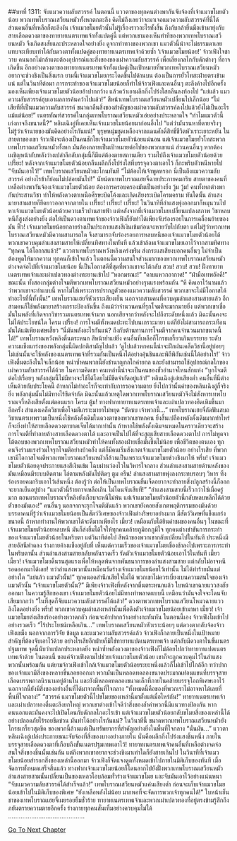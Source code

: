 ##บทที่ 1311: จับแมวความลับสวรรค์
ในตอนนี้ แววตาของทุกคนต่างพากันจับจ้องที่เจ้าแมวขโมยตัวน้อย
พวกเทพโบราณเสวียนหมัวทั้งหกตกตะลึง คิดไม่ถึงเลยว่าจะมาเจอแมวความลับสวรรค์ที่นี่ได้
ส่วนคนอื่นที่เหลือก็ตะลึงงัน เจ้าแมวขโมยตัวนั้นไม่รู้เรื่องราวอะไรทั้งสิ้น ถึงกับกล้ายื่นมือเข้ามายุ่งกับสายเลือดดวงตาของทายาทเนตรเทพเจ้าทั้งแปดคู่นี้
แต่พวกเขามองเห็นท่าทีของพวกเทพโบราณเสวียนหมัว จึงเกิดสงสัยและประหลาดใจอย่างยิ่ง
ดูจากท่าทางของพวกเขา แมวตัวนี้น่าจะไม่ธรรมดาเลย แทบจะเทียบเท่าได้กับดวงตาทั้งแปดคู่ของทายาทเนตรเทพเจ้าด้วยซ้ำ
‘เจ้าแมวขโมยน้อย!’
จ้าวเฟิงใจชาวาบ
คนนอกไม่กล้าแตะต้องอุปกรณ์และสิ่งของของเผ่าความลับสวรรค์ เพื่อเลี่ยงกลไกกับดักต่างๆ ที่อาจเกิดขึ้น
อีกอย่างดวงตาของทายาทเนตรเทพเจ้าทั้งแปดคู่เป็นเป้าหมายที่พวกเทพโบราณเสวียนหมัวอยากจะช่วงชิงเป็นสิ่งแรก ยามนี้เจ้าแมวขโมยกระโดดขึ้นไปด้านบน ต้องเป็นการยั่วโทสะฝ่ายตรงข้ามแน่
แต่ในวินาทีต่อมา การกระทำของเจ้าแมวขโมยน้อยก็ทำให้จ้าวเฟิงและคนอื่นๆ ตะลึงค้างไปอีกครั้ง
มองเห็นเพียงเจ้าแมวขโมยตัวน้อยอ้าปากกว้าง แล้วคว้าเอาผลึกกึ่งโปร่งใสกลืนลงท้องไป
“แย่แล้ว แมวความลับสวรรค์ฮุบเอาผลการค้นคว้าไปแล้ว!”
สีหน้าเทพโบราณเสวียนหมัวเปลี่ยนไปเล็กน้อย
“ไม่เสียทีที่เป็นแมวความลับสวรรค์ ขนาดกลืนสิ่งของสำคัญของเผ่าความลับสวรรค์ลงไปแล้วยังไม่เป็นอะไรแม้แต่น้อย!”
เนตรทัณฑ์สวรรค์ในกลุ่มเทพโบราณเสวียนหมัวเอ่ยอย่างประหลาดใจ
“ทำไมแมวตัวนี้เก่งกาจถึงขนาดนี้?”
หลินเฉิงอู่ที่เคยเห็นเจ้าแมวขโมยน้อยมาก่อนอึ้งไป
“แต่ว่ามันรนหาที่ตายจริงๆ ไม่รู้ว่าเจ้านายของมันคิดอย่างไรกันแน่!”
บุรุษหนุ่มชุดเหลืองจากแดนศักดิ์สิทธิ์ชีวิตหัวเราะเยาะหยัน
ในสายตาของเขา จ้าวเฟิงจะต้องเป็นคนชักใยเจ้าแมวขโมยตัวน้อยแน่นอน
แต่เจ้าแมวขโมยยั่วโทสะพวกเทพโบราณเสวียนหมัวทั้งหก มันต้องกลายเป็นเป้าหมายต่อไปของพวกเขาแน่
ส่วนคนอื่นๆ หากต้องเผชิญหน้ากับพลังว่างเปล่าลึกลับกลุ่มนี้ก็มีแต่ต้องตายสถานเดียว รวมไปถึงเจ้าแมวขโมยตัวน้อยด้วย
เปรี๊ยะ!
หลังจากเจ้าแมวขโมยตัวน้อยกลืนผลึกกึ่งโปร่งใสที่บรรจุดวงตาเอาไว้ ก็กะพริบตัวหนีหายไป
“จับมันเอาไว้!”
เทพโบราณเสวียนหมัวตะโกนทันที
“ไม่ต้องให้เจ้าพูดหรอก นี่เป็นถึงแมวความลับสวรรค์ อย่างไรข้าก็ย่อมไม่ปล่อยมันไป!”
นัยน์ตาเทพโบราณเฮยจี๋ฉายประกายคมกริบ
สายตาของคนที่เหลือต่างพากันจ้องเจ้าแมวขโมยตัวน้อย ต้องการครอบครองมันเป็นอย่างยิ่ง
วู้ม วู้ม!
คนทั้งหกต่างพากันประสานวิชา ทำให้พลังดวงตาเหนือศีรษะบิดโค้งและเกิดเสียงระเบิดโครมคราม
ทันใดนั้น ลำแสงมายาสามสายก็ยืดยาวออกจากภายใน
เปรี๊ยะ! เปรี๊ยะ! เปรี๊ยะ!
ในวินาทีที่ลำแสงพุ่งออกมาก็หมุนวนไปหาเจ้าแมวขโมยตัวน้อยด้วยความเร็วปานสายฟ้า
แต่หลังจากที่เจ้าแมวขโมยเปลี่ยนแปลงสภาพ วิชาหลบหนีก็สูงส่งอย่างยิ่ง ต่อให้เป็นดวงตาเทพเจ้าของจ้าวเฟิงก็ยังทำได้เพียงจับร่องรอยในการเคลื่อนย้ายของมัน
ฟิ้ว!
เจ้าแมวขโมยน้อยกลายร่างเป็นประกายแสงสีเงินเข้มก่อนจะหายวับไปกับตา
แต่ไม่รู้ว่าพวกเทพโบราณเสวียนหมัวมีความสามารถใด จึงสามารถจับร่องรอยการหลบหนีของเจ้าแมวขโมยตัวน้อยได้
พวกเขาควบคุมลำแสงสามสายให้เปลี่ยนทิศทางในทันที แล้วเข้าล้อมเจ้าแมวขโมยเอาไว้จากสามทิศทาง
“ทุกคน ได้โอกาสแล้ว!”
แววตาเทพโบราณหวังหลิงเคร่งขรึม ส่งกระแสเสียงบอกคนอื่นๆ
ไม่จำเป็นต้องพูดให้มากความ ทุกคนก็เข้าใจแล้ว
ในตอนนี้ความสนใจส่วนมากของพวกเทพโบราณเสวียนหมัวต่างจดจ่อไปที่เจ้าแมวขโมยน้อย นี่เป็นโอกาสดีที่สุดที่พวกเขาจะโต้กลับ
สวบ! สวบ! สวบ!
ฝั่งทายาทเนตรเทพเจ้าและเผ่าเปลวทองต่างทะยานเข้าไป
“หอกมรณะ!”
“ดาบแหวกอากาศ!”
“ฝ่ามือเทพอัคคี!”
ขณะนั้น ทั้งสองกลุ่มต่างโจมตีพวกเทพโบราณเสวียนหมัวอย่างรุนแรงพร้อมกัน
“หึ คิดเอาไว้นานแล้วว่าพวกเขาจะทำแบบนี้ หากไม่ใช่เพราะการปรากฏตัวของแมวความลับสวรรค์ พวกเขาจะไม่มีโอกาสได้ทำอะไรที่นี่ทั้งนั้น!”
เทพโบราณเฮยจี๋หัวเราะเสียงเย็น
นอกจากสามคนที่ควบคุมลำแสงสามสายแล้ว อีกสามคนก็ใช้พลังมายาสร้างเกราะป้องกันขึ้น
ถึงแม้ว่าจำนวนคนที่รุกโจมตีจะมากมายยิ่ง แต่พวกเขาเชื่อมั่นในพลังที่เกิดจากวิชารวมเนตรเทพเจ้ามาก นอกเสียจากว่าพลังจะไปถึงระดับหนึ่งแล้ว มิฉะนั้นคงจะไม่ได้ประโยชน์ใด
โครม เปรี้ยง!
การโจมตีทั้งหมดปะทะไปบนเกราะมายา แต่ก็ยังไม่สามารถกระเทือนมันได้แม้เพียงเศษเสี้ยว
“นี่มันพลังอะไรกันแน่? ถึงกับต้านทานการโจมตีจากคนจำนวนมากขนาดนี้ได้!”
เทพโบราณหวังหลิงตื่นตระหนก สีหน้าย่ำแย่ยิ่ง
คนอื่นที่เหลือก็โกรธเกรี้ยวเกินบรรยาย
ระดับความแข็งแกร่งของพลังกลุ่มนี้ผิดปกติสามัญไปแล้ว
‘ดูไปแล้วหกคนนี้น่าจะฝึกฝนเคล็ดวิชานี้อยู่บ่อยๆ ไม่เช่นนั้นจะใช้พลังของเนตรเทพเจ้าที่รวมกันเป็นหนึ่งได้อย่างคุ้นชินและพิถีพิถันเช่นนี้ได้อย่างไร!’
จ้าวเฟิงตื่นตะลึงในใจเล็กน้อย
หนำซ้ำคนพวกนี้ยังชำนาญกลไกค่ายกล และยังสามารถใช้อุปกรณ์กลไกของเผ่าความลับสวรรค์ได้ด้วย
ในความคิดเขา คนเหล่านี้น่าจะเป็นคนของขั้วอำนาจไหนสักแห่ง
“บุกโจมตีต่อไปเรื่อยๆ พลังกลุ่มนี้ไม่มีทางจะใช้ได้โดยไม่มีขีดจำกัดอยู่แล้ว!”
หลินเฉิงอู่เอ่ยเสียงต่ำ
คนอื่นที่นี่ต่างเห็นด้วยกับประโยคนี้
ถ้าหากไม่ทำอะไรก็จะเท่ากับการรอความตาย ยิ่งไปกว่านั้นคำของหลินเฉิงอู่ก็จริงยิ่ง
พลังกลุ่มนั้นไม่มีทางไร้ขีดจำกัด มิฉะนั้นแล้วเหตุใดพวกเทพโบราณเสวียนหมัวจึงไม่สังหารเทพโบราณจวี้หลิงเสียตั้งแต่ตอนแรก
โครม ตู้ม!
ทางฟากทายาทเนตรเทพเจ้าและเผ่าเปลวทองฮึดเหิมขึ้นมาอีกครั้ง สำแดงเคล็ดวิชาเพื่อโจมตีเกราะมายาไม่หยุด
“บัดซบ เจ้าพวกนี้…”
เทพโบราณเฮยจี๋กัดฟันสบถ
วิชาเนตรเทพรวมเป็นหนึ่งใช้พลังดั้งเดิมในดวงตาของพวกเขาหกคน
ยิ่งสิ้นเปลืองพลังดั้งเดิมมากท่าไหร่ ก็จะยิ่งทำให้สายเลือดดวงตาบาดเจ็บได้มากเท่านั้น
ถ้าหากใช้พลังดั้งเดิมจนหมดในคราวเดียวจะสร้างการโจมตีที่ทำลายล้างสายเลือดดวงตาได้ และอาจเป็นไปได้ที่จะสูญเสียสายเลือดดวงตาไป
การไม่พูดจาโต้ตอบของพวกเทพโบราณเสวียนหมัวทำให้คนทั้งสองฝ่ายเชื่อมั่นขึ้นไม่น้อย
เพื่อชีวิตของตนเอง ทุกคนจึงร่วมแรงร่วมใจรุกโจมตีอย่างบ้าคลั่ง
แต่ก็มีคนเริ่มสังเกตเจ้าแมวขโมยตัวน้อย
อย่างไรเสีย ที่พวกเขามีโอกาสโจมตีพวกเทพโบราณเสวียนหมัวก็ล้วนเป็นเพราะเจ้าแมวขโมยช่วงชิงมาให้
พรึ่บ!
เจ้าแมวขโมยตัวน้อยดุจประกายแสงสีเงินเข้ม โฉบผ่านว่องไวในวิหารใจกลาง
ส่วนลำแสงสามสายด้านหลังของมันเหมือนมีระบบติดตาม ไล่ตามหลังมันไปติดๆ
ตูม ครืน!
ลำแสงสามสายพุ่งลงกระทบรอบๆ วิหาร ทิ้งร่องรอยคมกริบเอาไว้เส้นหนึ่ง
ต้องรู้ว่า ต่อให้เป็นเทพโบราณขั้นเจ็ดอยากจะทำลายสิ่งปลูกสร้างนี้ก็ออกจะยากเย็นอยู่บ้าง
“แมวตัวนี้ร้ายกาจเหลือเกิน ไม่โดนจับเสียที!”
“ลำแสงสามสายนี้เร็วกว่าโซ่เมื่อครู่มาก ตอนแรกเทพโบราณจวี้หลิงยังเกือบจะหนีไม่พ้น แต่เจ้าแมวขโมยตัวน้อยตัวนี้กลับหลบหลีกได้ด้วยตัวของมันเอง!”
คนอื่นๆ นอกจากจะรุกโจมตีมันแล้ว พวกเขายังคอยสังเกตพฤติกรรมของมันด้วย
บรรดาคนที่รู้ว่าเจ้าแมวขโมยน้อยเป็นสัตว์วิเศษของจ้าวเฟิงต่างริษยาอย่างมาก
มีสัตว์วิเศษที่แข็งแกร่งขนาดนี้ ถ้าหากทำงานให้พวกเขาได้จะดีมากเพียงไร
เมี้ยว!
เหมือนกับได้ยินคำชมของคนอื่นๆ ในขณะที่เจ้าแมวขโมยตัวน้อยหลบหนี มันก็ส่งยิ้มได้ใจให้ทุกคนคล้ายภูมิอกภูมิใจ
ทุกคนต่างขำขันการกระทำของเจ้าแมวขโมยตัวน้อยในพริบตา
แต่วินาทีต่อไป สีหน้าของพวกเขากลับเปลี่ยนไปในทันที ประหนึ่งมีสายอัสนีฟาดลง ร่างกายค้างแข็งอยู่กับที่
เห็นแต่ความเร็วของเจ้าแมวขโมยเชื่องช้าลงไปเพราะการกระทำในพริบตานั้น
ส่วนลำแสงสามสายกลับพลันรวดเร็ว รัดตัวเจ้าแมวขโมยตัวน้อยเอาไว้ในทันที
เมี้ยว เมี้ยว!
เจ้าแมวขโมยดิ้นรนสุดแรงเพื่อให้หลุดพ้นจากพันธนาการของลำแสงสามสาย
แต่กลับไม่อาจหนีรอดออกมาได้เลย!
ทว่าลำแสงพวกนั้นเหมือนรัดร่างเจ้าแมวขโมยน้อยไว้เท่านั้น ไม่ได้ทำร้ายมันแต่อย่างใด
“แย่แล้ว แมวตัวนั้น!”
ทุกคนอดสำนึกเสียใจไม่ได้ พวกเขาไม่ควรเบี่ยงเบนความสนใจของเจ้าแมวตัวนั้น
“เจ้าแมวขโมยตัวนั้น?”
มีเพียงจ้าวเฟิงที่หลังจากตื่นตระหนกแล้ว ใบหน้าเขาฉายแววสงสัยออกมา
ในความรู้สึกของเขา เจ้าแมวขโมยตัวน้อยไม่มีทางทำพลาดแบบนี้ เหมือนว่ามันจงใจจะโดนจับเสียมากกว่า
“ในที่สุดก็จับแมวความลับสวรรค์ได้แล้ว!”
ดวงตาพวกเทพโบราณเสวียนโหมวฉายแววลิงโลดอย่างยิ่ง
พรึ่บ!
พวกเขาควบคุมลำแสงเหล่านั้นเพื่อดึงตัวเจ้าแมวขโมยน้อยเข้ามาหา
เมี้ยว!
เจ้าแมวขโมยส่งเสียงร้องอย่างหวาดกลัว ก่อนจะอ้าปากกว้างอย่างกะทันหัน
ในตอนนี้เอง จ้าวเฟิงโผเข้าไปอย่างรวดเร็ว
“ไร้ประโยชน์เหลือเกิน…”
เทพโบราณเสวียนหมัวหัวเราะน้อยๆ แต่ดวงตากลับจ้องจ้าวเฟิงเขม็ง
นอกจากการวิจัย ข้อมูล และแมวความลับสวรรค์แล้ว จ้าวเฟิงก็กลายเป็นหนึ่งในเป้าหมายสำคัญที่ต้องจับเอาไว้ด้วย
อย่างไรเสียอีกฝ่ายก็มิใช่ทายาทแปดเนตรเทพเจ้า แต่กลับมีดวงตาในขั้นเนตรปฐมเทพ จุดนี้นับว่าแปลกประหลาดยิ่ง
หนำซ้ำพลังดวงตาของจ้าวเฟิงก็ไม่ด้อยไปกว่าทายาทแปดเนตรเทพเจ้าด้วย
ในตอนนี้ ขอแค่จ้าวเฟิงตามไปช่วยเจ้าแมวขโมยตัวน้อย เขาก็จะถูกควบคุมไว้ในลำแสงพวกนั้นพร้อมกัน
แต่ยามจ้าวเฟิงเข้าใกล้เจ้าแมวขโมยตัวน้อยระยะหนึ่งแล้วก็ไม่เข้าไปใกล้อีก
ทว่าปากของเจ้าแมวมีสิ่งของหลายชิ้นลอยออกมา
พวกมันเป็นหลอดทดลองขนาดประมาณท่อนแขนที่บรรจุสายเลือดบรรพกาลนิรนามอยู่ด้านใน และยังมีหลอดทดลองขนาดเล็กที่ภายในคล้ายบรรจุโอถพิเศษเอาไว้
นอกจากนี้ยังมีสิ่งของอย่างอื่นที่ได้มาจากพื้นที่ใจกลาง
“ทั้งหมดนี้คือของที่พวกเราไม่อาจหาได้เลยที่พื้นที่ใจกลาง!”
“สวรรค์ แมวขโมยตัวนี้ไปขโมยของเหล่านี้มาตั้งแต่เมื่อไหร่กัน!”
ทายาทเนตรเทพเจ้าและเผ่าเปลวทองตื่นตะลึงยกใหญ่
พวกเขาต่างเข้าใจดีว่าสิ่งของล้ำค่าพวกนี้มีแนวทางป้องกัน หากคนนอกแตะมันคงจะไปเปิดโดนกับดักกลไกอะไรเข้า
แต่เจ้าแมวขโมยตัวน้อยกลับขโมยสิ่งของเหล่านี้ได้อย่างปลอดภัยไร้รอยขีดข่วน มันทำได้อย่างไรกันแน่?
ในวินาทีนี้ ขนาดพวกเทพโบราณเสวียนหมัวยังโกรธเกรี้ยวสุดขีด ของพวกนี้ล้วนแต่เป็นทรัพยากรที่สำคัญอย่างยิ่งในพื้นที่ใจกลาง
“นั่นมัน…”
แววตาหลินเฉิงอู่เปล่งประกายขณะจับจ้องที่สิ่งของบางอย่างภายใน
นั่นคือผลึกกึ่งโปร่งแสงชิ้นหนึ่ง ภายในบรรจุสายเลือดดวงตาที่เกือบถึงขั้นเนตรปฐมเทพเอาไว้!
ทายาทเนตรเทพเจ้าคนอื่นที่เหลือต่างจดจ่อสนใจสิ่งของชิ้นนั้นเช่นกัน
แต่ถึงพวกเขาอยากจะช่วงชิงมาเท่าใดก็ยังสายเกินไป
ในวินาทีที่เจ้าแมวขโมยน้อยสำรอกสิ่งของเหล่านี้ออกมา จ้าวเฟิงก็จัดแจงดูดทั้งหมดเข้าไปภายในมิติเก็บของทันที
เมื่อจัดการทั้งหมดเสร็จสิ้นแล้ว ทางฟากเจ้าแมวขโมยน้อยก็โดนลากไปยังฝั่งพวกเทพโบราณเสวียนหมัว
ลำแสงสายสามนั้นเปลี่ยนเป็นของเหลวโอบล้อมทั่วร่างเจ้าแมวขโมย และจับมันเอาไว้อย่างแน่นหนา
“จับแมวความลับสวรรค์ได้สำเร็จแล้ว!”
เทพโบราณเสวียนหมัวแค่นเสียงต่ำ ก่อนจะเก็บเจ้าแมวขโมยน้อยเข้าไปในมิติเก็บของพิเศษ
“ยังเหลือพลังไม่น้อย มากพอที่จะจัดการพวกเจ้าทุกคนได้!”
ใบหน้าเย็นชาของเทพโบราณเฮยจี๋เผยรอยยิ้มชั่วร้าย
ทายาทเนตรเทพเจ้าและพวกเผ่าเปลวทองที่อยู่ตรงข้ามรู้สึกถึงภยันตรายความตายอีกครั้ง ร่างกายทุกคนสั่นเทิ้มอย่างควบคุมไม่ได้
...........................................


[Go To Next Chapter]( ./168.md)